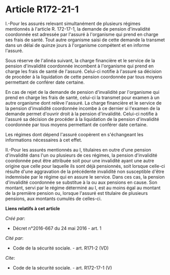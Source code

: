 # Article R172-21-1

I.-Pour les assurés relevant simultanément de plusieurs régimes mentionnés à l'article R. 172-17-1, la demande de pension
d'invalidité coordonnée est adressée par l'assuré à l'organisme qui prend en charge ses frais de santé. Tout autre organisme
saisi de cette demande la transmet dans un délai de quinze jours à l'organisme compétent et en informe l'assuré. 

Sous réserve de l'alinéa suivant, la charge financière et le service de la pension d'invalidité coordonnée incombent à
l'organisme qui prend en charge les frais de santé de l'assuré. Celui-ci notifie à l'assuré sa décision de procéder à la
liquidation de cette pension coordonnée par tous moyens permettant de conférer date certaine. 

En cas de rejet de la demande de pension d'invalidité par l'organisme qui prend en charge les frais de santé, celui-ci la
transmet pour examen à un autre organisme dont relève l'assuré. La charge financière et le service de la pension d'invalidité
coordonnée incombe à ce dernier si l'examen de la demande permet d'ouvrir droit à la pension d'invalidité. Celui-ci notifie à
l'assuré sa décision de procéder à la liquidation de la pension d'invalidité coordonnée par tous moyens permettant de
conférer date certaine. 

Les régimes dont dépend l'assuré coopèrent en s'échangeant les informations nécessaires à cet effet. 

II.-Pour les assurés mentionnés au I, titulaires en outre d'une pension d'invalidité dans l'un ou plusieurs de ces régimes,
la pension d'invalidité coordonnée peut être attribuée soit pour une invalidité ayant une autre origine que celle pour
laquelle ils sont déjà pensionnés, soit lorsque celle-ci résulte d'une aggravation de la précédente invalidité non
susceptible d'être indemnisée par le régime qui en assure le service. Dans ces cas, la pension d'invalidité coordonnée se
substitue à la ou aux pensions en cause. Son montant, servi par le régime déterminé au I, est au moins égal au montant de la
première pension ou, lorsque l'assuré est titulaire de plusieurs pensions, aux montants cumulés de celles-ci.

**Liens relatifs à cet article**

_Créé par_:

  - Décret n°2016-667 du 24 mai 2016 - art. 1

_Cité par_:

  - Code de la sécurité sociale. - art. R171-2 (VD)

_Cite_:

  - Code de la sécurité sociale. - art. R172-17-1 (V)
